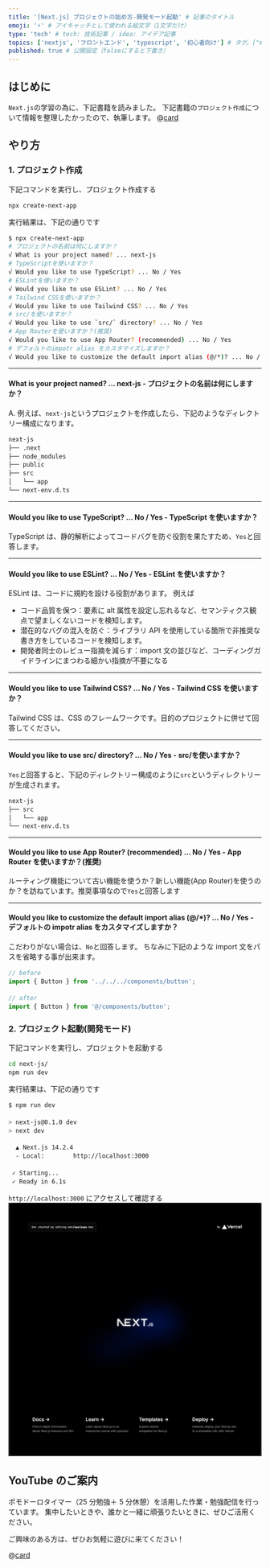 ```yaml
---
title: '[Next.js] プロジェクトの始め方-開発モード起動' # 記事のタイトル
emoji: '⚡' # アイキャッチとして使われる絵文字（1文字だけ）
type: 'tech' # tech: 技術記事 / idea: アイデア記事
topics: ['nextjs', 'フロントエンド', 'typescript', '初心者向け'] # タグ。["markdown", "rust", "aws"]のように指定する
published: true # 公開設定（falseにすると下書き）
---
```


## はじめに

`Next.js`の学習の為に、下記書籍を読みました。
下記書籍の`プロジェクト作成`について情報を整理したかったので、執筆します。
@[card](https://gihyo.jp/book/2024/978-4-297-14061-8)

## やり方

### 1. プロジェクト作成

下記コマンドを実行し、プロジェクト作成する

```bash
npx create-next-app
```

実行結果は、下記の通りです

```bash
$ npx create-next-app
# プロジェクトの名前は何にしますか？
√ What is your project named? ... next-js
# TypeScriptを使いますか？
√ Would you like to use TypeScript? ... No / Yes
# ESLintを使いますか？
√ Would you like to use ESLint? ... No / Yes
# Tailwind CSSを使いますか？
√ Would you like to use Tailwind CSS? ... No / Yes
# src/を使いますか？
√ Would you like to use `src/` directory? ... No / Yes
# App Routerを使いますか？(推奨)
√ Would you like to use App Router? (recommended) ... No / Yes
# デフォルトのimpotr alias をカスタマイズしますか？
√ Would you like to customize the default import alias (@/*)? ... No / Yes
```

---

#### What is your project named? … next-js - プロジェクトの名前は何にしますか？

A. 例えば、`next-js`というプロジェクトを作成したら、下記のようなディレクトリー構成になります。

```bash
next-js
├── .next
├── node_modules
├── public
├── src
│   └── app
└── next-env.d.ts
```

---

#### Would you like to use TypeScript? … No / Yes - TypeScript を使いますか？

TypeScript は、静的解析によってコードバグを防ぐ役割を果たすため、`Yes`と回答します。

---

#### Would you like to use ESLint? … No / Yes - ESLint を使いますか？

ESLint は、コードに規約を設ける役割があります。
例えば

- コード品質を保つ：<img>要素に alt 属性を設定し忘れるなど、セマンティクス観点で望ましくないコードを検知します。
- 潜在的なバグの混入を防ぐ：ライブラリ API を使用している箇所で非推奨な書き方をしているコードを検知します。
- 開発者同士のレビュー指摘を減らす：import 文の並びなど、コーディングガイドラインにまつわる細かい指摘が不要になる

---

#### Would you like to use Tailwind CSS? … No / Yes - Tailwind CSS を使いますか？

Tailwind CSS は、CSS のフレームワークです。目的のプロジェクトに併せて回答してください。

---

#### Would you like to use src/ directory? … No / Yes - src/を使いますか？

`Yes`と回答すると、下記のディレクトリー構成のように`src`というディレクトリーが生成されます。

```bash
next-js
├── src
│   └── app
└── next-env.d.ts
```

---

#### Would you like to use App Router? (recommended) … No / Yes - App Router を使いますか？(推奨)

ルーティング機能について古い機能を使うか？新しい機能(App Router)を使うのか？を訪ねています。推奨事項なので`Yes`と回答します

---

#### Would you like to customize the default import alias (@/\*)? … No / Yes - デフォルトの impotr alias をカスタマイズしますか？

こだわりがない場合は、`No`と回答します。
ちなみに下記のような import 文をパスを省略する事が出来ます。

```ts
// before
import { Button } from '../../../components/button';

// after
import { Button } from '@/components/button';
```

### 2. プロジェクト起動(開発モード)

下記コマンドを実行し、プロジェクトを起動する

```bash
cd next-js/
npm run dev
```

実行結果は、下記の通りです

```bash
$ npm run dev

> next-js@0.1.0 dev
> next dev

  ▲ Next.js 14.2.4
  - Local:        http://localhost:3000

 ✓ Starting...
 ✓ Ready in 6.1s
```

`http://localhost:3000` にアクセスして確認する
![next-js-page](/images/articles/nextjs-project-dev/next-js-local.png)

## YouTube のご案内

ポモドーロタイマー（25 分勉強＋ 5 分休憩）を活用した作業・勉強配信を行っています。
集中したいときや、誰かと一緒に頑張りたいときに、ぜひご活用ください。

ご興味のある方は、ぜひお気軽に遊びに来てください！

@[card](https://www.youtube.com/@aew2sbee)
